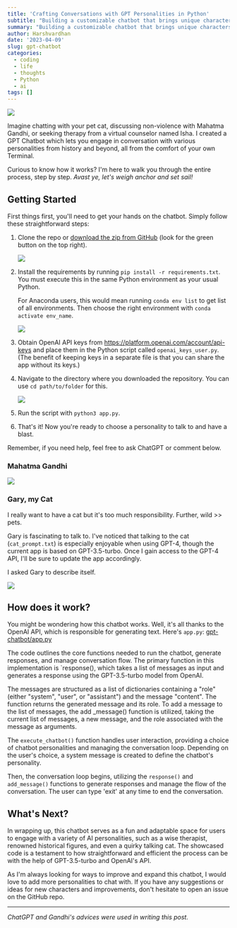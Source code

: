 ```yaml
---
title: 'Crafting Conversations with GPT Personalities in Python'
subtitle: "Building a customizable chatbot that brings unique characters to life"
summary: "Building a customizable chatbot that brings unique characters to life"
author: Harshvardhan
date: '2023-04-09'
slug: gpt-chatbot
categories:
  - coding
  - life
  - thoughts
  - Python
  - ai
tags: []
---
```


![](images/_6e255fc0-e6d6-4cbc-aa44-5457895e8251.jpeg)

Imagine chatting with your pet cat, discussing non-violence with Mahatma Gandhi, or seeking therapy from a virtual counselor named Isha. I created a GPT Chatbot which lets you engage in conversation with various personalities from history and beyond, all from the comfort of your own Terminal.

Curious to know how it works? I'm here to walk you through the entire process, step by step. *Avast ye, let's weigh anchor and set sail!*

## Getting Started

First things first, you'll need to get your hands on the chatbot. Simply follow these straightforward steps:

1.  Clone the repo or [download the zip from GitHub](https://github.com/harshvardhaniimi/gpt-chatbot) (look for the green button on the top right).

    ![](images/Screenshot%202023-04-09%20at%202.59.50%20AM.png)

2.  Install the requirements by running `pip install -r requirements.txt`. You must execute this in the same Python environment as your usual Python.

    For Anaconda users, this would mean running `conda env list` to get list of all environments. Then choose the right environment with `conda activate env_name`.

    ![](images/Screenshot%202023-04-09%20at%203.05.11%20AM.png)

3.  Obtain OpenAI API keys from <https://platform.openai.com/account/api-keys> and place them in the Python script called `openai_keys_user.py`. (The benefit of keeping keys in a separate file is that you can share the app without its keys.)

4.  Navigate to the directory where you downloaded the repository. You can use `cd path/to/folder` for this.

    ![](images/Screenshot%202023-04-09%20at%203.05.11%20AM-01.png)

5.  Run the script with `python3 app.py`.

6.  That's it! Now you're ready to choose a personality to talk to and have a blast.

Remember, if you need help, feel free to ask ChatGPT or comment below.

### Mahatma Gandhi

![](images/Screenshot%202023-04-09%20at%203.11.58%20AM.png)

### Gary, my Cat

I really want to have a cat but it's too much responsibility. Further, wild \>\> pets.

Gary is fascinating to talk to. I've noticed that talking to the cat (`cat_prompt.txt`) is especially enjoyable when using GPT-4, though the current app is based on GPT-3.5-turbo. Once I gain access to the GPT-4 API, I'll be sure to update the app accordingly.

I asked Gary to describe itself.

![](images/Screenshot%202023-04-09%20at%203.18.27%20AM.png)

## How does it work?

You might be wondering how this chatbot works. Well, it's all thanks to the OpenAI API, which is responsible for generating text. Here's `app.py`: [gpt-chatbot/app.py](https://github.com/harshvardhaniimi/gpt-chatbot/blob/main/app.py)

The code outlines the core functions needed to run the chatbot, generate responses, and manage conversation flow. The primary function in this implementation is \`response(), which takes a list of messages as input and generates a response using the GPT-3.5-turbo model from OpenAI.

The messages are structured as a list of dictionaries containing a "role" (either "system", "user", or "assistant") and the message "content". The function returns the generated message and its role. To add a message to the list of messages, the add \_message() function is utilized, taking the current list of messages, a new message, and the role associated with the message as arguments.

The `execute_chatbot()` function handles user interaction, providing a choice of chatbot personalities and managing the conversation loop. Depending on the user's choice, a system message is created to define the chatbot's personality.

Then, the conversation loop begins, utilizing the `response()` and `add_message()` functions to generate responses and manage the flow of the conversation. The user can type 'exit' at any time to end the conversation.

## What's Next?

In wrapping up, this chatbot serves as a fun and adaptable space for users to engage with a variety of AI personalities, such as a wise therapist, renowned historical figures, and even a quirky talking cat. The showcased code is a testament to how straightforward and efficient the process can be with the help of GPT-3.5-turbo and OpenAI's API.

As I'm always looking for ways to improve and expand this chatbot, I would love to add more personalities to chat with. If you have any suggestions or ideas for new characters and improvements, don't hesitate to open an issue on the GitHub repo.

------------------------------------------------------------------------

*ChatGPT and Gandhi's advices were used in writing this post.*

